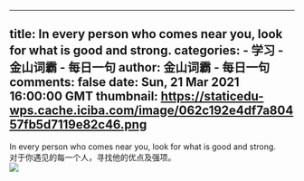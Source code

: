 
---
title: In every person who comes near you, look for what is good and strong.
categories: 
    - 学习
    - 金山词霸 - 每日一句
author: 金山词霸 - 每日一句
comments: false
date: Sun, 21 Mar 2021 16:00:00 GMT
thumbnail: https://staticedu-wps.cache.iciba.com/image/062c192e4df7a80457fb5d7119e82c46.png
---

<div>   
In every person who comes near you, look for what is good and strong.<br>对于你遇见的每一个人，寻找他的优点及强项。<br><img src="https://staticedu-wps.cache.iciba.com/image/062c192e4df7a80457fb5d7119e82c46.png" referrerpolicy="no-referrer">  
</div>
            